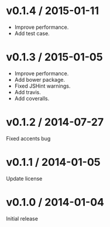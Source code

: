 # v0.1.4 / 2015-01-11

* Improve performance.
* Add test case.

# v0.1.3 / 2015-01-05

* Improve performance.
* Add bower package.
* Fixed JSHint warnings.
* Add travis.
* Add coveralls.

# v0.1.2 / 2014-07-27

Fixed accents bug

# v0.1.1 / 2014-01-05

Update license

# v0.1.0 / 2014-01-04

Initial release
